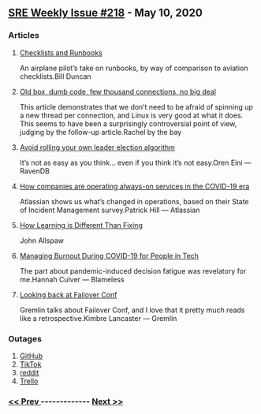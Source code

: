 ## [SRE Weekly Issue #218](https://sreweekly.com/sre-weekly-issue-218/) - May 10, 2020
### Articles

1. [Checklists and Runbooks](https://billduncan.org/checklists-and-runbooks/)

    An airplane pilot’s take on runbooks, by way of comparison to aviation checklists.Bill Duncan
1. [Old box, dumb code, few thousand connections, no big deal](https://rachelbythebay.com/w/2020/05/07/serv/)

    This article demonstrates that we don’t need to be afraid of spinning up a new thread per connection, and Linux is very good at what it does. This seems to have been a surprisingly controversial point of view, judging by the follow-up article.Rachel by the bay
1. [ Avoid rolling your own leader election algorithm](https://ayende.com/blog/190753-C/avoid-rolling-your-own-leader-election-algorithm?Key=3b8a257d-3d2f-407e-81c1-1098a89302c0)

    It’s not as easy as you think… even if you think it’s not easy.Oren Eini — RavenDB
1. [How companies are operating always-on services in the COVID-19 era](https://www.atlassian.com/blog/it-service-management/always-on-services-in-the-covid-19-era)

    Atlassian shows us what’s changed in operations, based on their State of Incident Management survey.Patrick Hill — Atlassian
1. [How Learning is Different Than Fixing](https://www.adaptivecapacitylabs.com/blog/2020/05/06/how-learning-is-different-than-fixing/)

    John Allspaw
1. [Managing Burnout During COVID-19 for People in Tech](https://www.blameless.com/managing-burnout-covid-19/)

    The part about pandemic-induced decision fatigue was revelatory for me.Hannah Culver — Blameless
1. [Looking back at Failover Conf](https://www.gremlin.com//blog/looking-back-at-failover-conf/)

    Gremlin talks about Failover Conf, and I love that it pretty much reads like a retrospective.Kimbre Lancaster — Gremlin
### Outages

1. [GitHub](https://www.githubstatus.com/incidents/ljygds069np9)
1. [TikTok](https://www.dexerto.com/entertainment/is-tiktok-down-users-report-widespread-outages-on-may-6-1362992)
1. [reddit](https://reddit.statuspage.io/incidents/b9f43yps3ywf)
1. [Trello](https://trello.status.atlassian.com/incidents/gz72dk4tdccd)

### [ << Prev ](sreweekly-217.md) ------------- [ Next >> ](sreweekly-219.md)